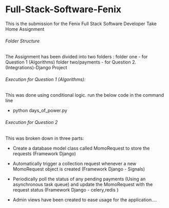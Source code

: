 # Full-Stack-Software-Fenix
This is the submission for the Fenix Full Stack Software Developer Take Home Assignment

###### Folder Structure
The Assignment has been divided into two folders : 
folder one - for Question 1 (Algorithms) 
folder two/payments - for Question 2. (Integrations)-Django Project


###### Execution for Question 1 (Algorithms):
This was done using conditional logic.
run the below code in the command line
 * python days_of_power.py 

###### Execution for Question 2

This was broken down in three parts:
* Create a database model class called MomoRequest to store the requests (Framework Django)
* Automatically trigger a collection request whenever a new MomoRequest object is created (Framework Django - Signals)
* Periodically poll the status of any pending payments (Using an asynchronous task queue) and update the MomoRequest with the request status (Framework Django - celery,redis )

* Admin views have been created to ease usage for the application....
